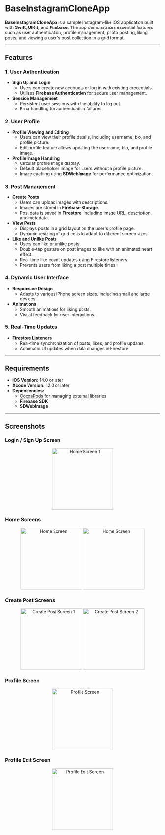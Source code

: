 # BaseInstagramCloneApp

**BaseInstagramCloneApp** is a sample Instagram-like iOS application built with **Swift**, **UIKit**, and **Firebase**. The app demonstrates essential features such as user authentication, profile management, photo posting, liking posts, and viewing a user's post collection in a grid format.

---

## Features

### 1. User Authentication

- **Sign Up and Login**
  - Users can create new accounts or log in with existing credentials.
  - Utilizes **Firebase Authentication** for secure user management.
- **Session Management**
  - Persistent user sessions with the ability to log out.
  - Error handling for authentication failures.

### 2. User Profile

- **Profile Viewing and Editing**
  - Users can view their profile details, including username, bio, and profile picture.
  - Edit profile feature allows updating the username, bio, and profile image.
- **Profile Image Handling**
  - Circular profile image display.
  - Default placeholder image for users without a profile picture.
  - Image caching using **SDWebImage** for performance optimization.

### 3. Post Management

- **Create Posts**
  - Users can upload images with descriptions.
  - Images are stored in **Firebase Storage**.
  - Post data is saved in **Firestore**, including image URL, description, and metadata.
- **View Posts**
  - Displays posts in a grid layout on the user's profile page.
  - Dynamic resizing of grid cells to adapt to different screen sizes.
- **Like and Unlike Posts**
  - Users can like or unlike posts.
  - Double-tap gesture on post images to like with an animated heart effect.
  - Real-time like count updates using Firestore listeners.
  - Prevents users from liking a post multiple times.

### 4. Dynamic User Interface

- **Responsive Design**
  - Adapts to various iPhone screen sizes, including small and large devices.
- **Animations**
  - Smooth animations for liking posts.
  - Visual feedback for user interactions.

### 5. Real-Time Updates

- **Firestore Listeners**
  - Real-time synchronization of posts, likes, and profile updates.
  - Automatic UI updates when data changes in Firestore.

---

## Requirements

- **iOS Version:** 14.0 or later
- **Xcode Version:** 12.0 or later
- **Dependencies:**
  - [CocoaPods](https://cocoapods.org/) for managing external libraries
  - **Firebase SDK**
  - **SDWebImage**

---

## Screenshots

### Login / Sign Up Screen
<p align="center">
    <img src="screenshots/login-sign-up-screen.png" alt="Home Screen 1" width="200"/>
</p>

### Home Screens
<p align="center">
    <img src="screenshots/home-screen-1.png" alt="Home Screen" width="200"/>
    <img src="screenshots/home-screen-2.png" alt="Home Screen" width="200"/>
</p>

### Create Post Screens
<p align="center">
    <img src="screenshots/create-post-screen-1.png" alt="Create Post Screen 1" width="200"/>
    <img src="screenshots/create-post-screen-2.png" alt="Create Post Screen 2" width="200"/>
</p>

### Profile Screen
<p align="center">
    <img src="screenshots/profile-screen.png" alt="Profile Screen" width="200"/>
</p>

### Profile Edit Screen
<p align="center">
    <img src="screenshots/profile-edit-screen.png" alt="Profile Edit Screen" width="200"/>
</p>
